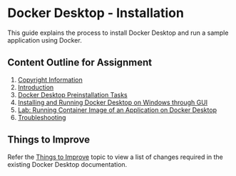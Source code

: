 # Docker Desktop - Installation
This guide explains the process to install Docker Desktop and run a sample application using Docker.

## Content Outline for Assignment
1. [Copyright Information](./copyright.md)
2. [Introduction](./Introduction.md)
4. [Docker Desktop Preinstallation Tasks](./Preinstallation.md)
5. [Installing and Running Docker Desktop on Windows through GUI](./Installation.md)
6. [Lab: Running Container Image of an Application on Docker Desktop](./Lab-run.md)
7. [Troubleshooting](./troubleshoot.md)


## Things to Improve
 Refer the [Things to Improve](./Things-to-Improve.md) topic to view a list of changes required in the existing Docker Desktop documentation.

